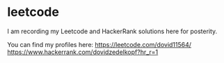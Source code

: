 # leetcode
I am recording my Leetcode and HackerRank solutions here for posterity. 

You can find my profiles here:
https://leetcode.com/dovid11564/
https://www.hackerrank.com/dovidzedelkopf?hr_r=1

